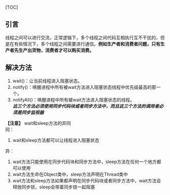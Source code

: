 [TOC]
## 引言
线程之间可以进行交流，正常逻辑下，多个线程之间代码互相执行互不干扰的，但是在有些情况下，多个线程之间需要进行通信。**例如生产者和消费者问题，只有生产者先生产出货物，消费者才可以购买消费。**
## 解决方法
1. wait()：让当前线程进入阻塞状态。
2. notify()：唤醒进程中所有被wait方法进入阻塞状态线程中优先级最高的那一个。
3. notifyAll()：唤醒进程中所有被wait方法进入阻塞状态的线程。  
***这三个方法必须使用同步代码块或者同步方法中，而且这三个方法的调用者必须是同步监视器***

**【注意】**
wait和sleep方法的异同  
同：  
1. wait和sleep方法都可以让线程进入阻塞状态
  
异：  
1. wait方法只能使用在同步代码块和同步方法中，sleep方法在任何一个地方都可以使用
2. wait方法生命在Object类中，sleep方法声明在Thread类中
3. wait方法和sleep方法如果都声明在同步代码块或者同步方法中，wait方法会释放同步锁，sleep会带着同步锁一起阻塞